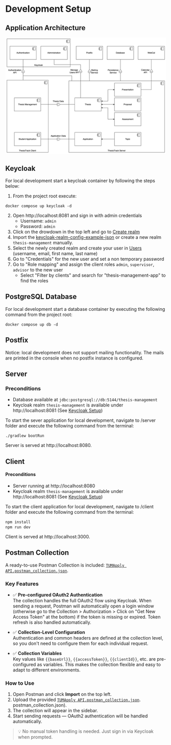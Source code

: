 # Development Setup

## Application Architecture

![Architecture](files/subsystem-decomposition.svg)

## Keycloak

For local development start a keycloak container by following the steps below:
1. From the project root execute:
```
docker compose up keycloak -d
```
2. Open http://localhost:8081 and sign in with admin credentials
    * Username: `admin`
    * Password: `admin`
3. Click on the drowdown in the top left and go to [Create realm](http://localhost:8081/admin/master/console/#/master/add-realm)
4. Import the [keycloak-realm-config-example-json](/keycloak-realm-config-example.json) or create a new realm `thesis-management` manually.
5. Select the newly created realm and create your user in [Users](http://localhost:8081/admin/master/console/#/thesis-management/users) (username, email, first name, last name)
6. Go to "Credentials" for the new user and set a non temporary password
7. Go to "Role mapping" and assign the client roles `admin`, `supervisor`, `advisor` to the new user
   * Select "Filter by clients" and search for "thesis-management-app" to find the roles

## PostgreSQL Database

For local development start a database container by executing the following command from the project root:
```
docker compose up db -d
```

## Postfix

Notice: local development does not support mailing functionality. The mails are printed in the console when no postfix instance is configured.

## Server

### Preconditions
* Database available at `jdbc:postgresql://db:5144/thesis-management`
* Keycloak realm `thesis-management` is available under http://localhost:8081 (See [Keycloak Setup](#keycloak-setup))

To start the sever application for local development, navigate to /server folder and execute the following command from the terminal:
```
./gradlew bootRun
```

Server is served at http://localhost:8080.

## Client

#### Preconditions
* Server running at http://localhost:8080
* Keycloak realm `thesis-management` is available under http://localhost:8081 (See [Keycloak Setup](#keycloak-setup))

To start the client application for local development, navigate to /client folder and execute the following command from the terminal:
```
npm install
npm run dev
```

Client is served at http://localhost:3000. 

## Postman Collection

A ready-to-use Postman Collection is included: [`TUMApply API.postman_collection.json`](./Thesis%20Management%20API.postman_collection.json).

### Key Features

- ✅ **Pre-configured OAuth2 Authentication**  
  The collection handles the full OAuth2 flow using Keycloak. When sending a request, Postman 
  will automatically open a login window (otherwise go to the Collection > Authorization > Click 
  on "Get New Access Token" at the bottom) if the token is missing or expired. Token refresh is 
  also handled automatically.

- ✅ **Collection-Level Configuration**  
  Authentication and common headers are defined at the collection level, so you don't need to configure them for each individual request.

- ✅ **Collection Variables**  
  Key values like `{{baseUrl}}`, `{{accessToken}}`, `{{clientId}}`, etc. are pre-configured as variables. This makes the collection flexible and easy to adapt to different environments.

### How to Use

1. Open Postman and click **Import** on the top left.
2. Upload the provided [`TUMApply API.postman_collection.json`](./Thesis%20Management%20API.postman_collection.json).
   postman_collection.json).
3. The collection will appear in the sidebar.
4. Start sending requests — OAuth2 authentication will be handled automatically.

> 💡 No manual token handling is needed. Just sign in via Keycloak when prompted.